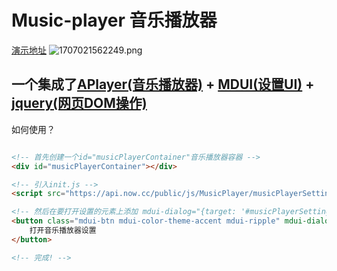 # Music-player 音乐播放器

[演示地址](https://www.xcccx.top/)
![1707021562249.png](https://imag.xcccx.top/uploads/2024/02/04/65bf14fceb865.png)
## 一个集成了[APlayer(音乐播放器)](https://github.com/DIYgod/APlayer) + [MDUI(设置UI)](https://github.com/zdhxiong/mdui) + [jquery(网页DOM操作)](https://github.com/jquery/jquery)
如何使用？
```html

<!-- 首先创建一个id="musicPlayerContainer"音乐播放器容器 -->
<div id="musicPlayerContainer"></div>

<!-- 引入init.js -->
<script src="https://api.now.cc/public/js/MusicPlayer/musicPlayerSettings/init.js"></script>

<!-- 然后在要打开设置的元素上添加 mdui-dialog="{target: '#musicPlayerSettings'}" -->
<button class="mdui-btn mdui-color-theme-accent mdui-ripple" mdui-dialog="{target: '#musicPlayerSettings'}">
    打开音乐播放器设置
</button>

<!-- 完成! -->
```
